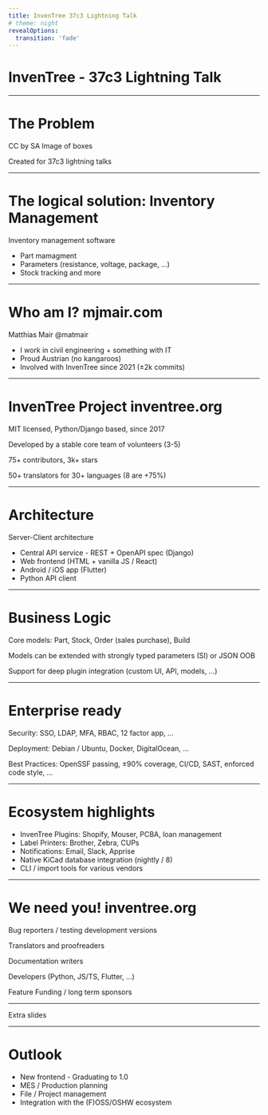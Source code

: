 ```yaml
---
title: InvenTree 37c3 Lightning Talk
# theme: night
revealOptions:
  transition: 'fade'
---
```


# InvenTree - 37c3 Lightning Talk

---

# The Problem

CC by SA Image of boxes

Created for 37c3 lightning talks

---

# The logical solution: Inventory Management

Inventory management software
- Part mamagment
- Parameters (resistance, voltage, package, ...)
- Stock tracking
and more

---

# Who am I? mjmair.com

Matthias Mair @matmair
- I work in civil engineering + something with IT
- Proud Austrian (no kangaroos)
- Involved with InvenTree since 2021 (±2k commits)

---

# InvenTree Project  inventree.org

MIT licensed, Python/Django based, since 2017

Developed by a stable core team of volunteers (3-5)

75+ contributors, 3k+ stars

50+ translators for 30+ languages (8 are +75%)

---

# Architecture

Server-Client architecture
- Central API service - REST + OpenAPI spec (Django)
- Web frontend (HTML + vanilla JS / React)
- Android / iOS app (Flutter)
- Python API client

---

# Business Logic

Core models: Part, Stock, Order (sales purchase), Build

Models can be extended with strongly typed parameters (SI) or JSON OOB

Support for deep plugin integration (custom UI, API, models, ...)

---

# Enterprise ready

Security: SSO, LDAP, MFA, RBAC, 12 factor app, ...

Deployment: Debian / Ubuntu, Docker, DigitalOcean, ...

Best Practices: OpenSSF passing, ±90% coverage, CI/CD, SAST, enforced code style, ...


---

# Ecosystem highlights

- InvenTree Plugins: Shopify, Mouser, PCBA, loan management
- Label Printers: Brother, Zebra, CUPs
- Notifications: Email, Slack, Apprise
- Native KiCad database integration (nightly / 8)
- CLI / import tools for various vendors

---

# We need you! inventree.org

Bug reporters / testing development versions

Translators and proofreaders

Documentation writers

Developers (Python, JS/TS, Flutter, ...)

Feature Funding / long term sponsors

---

Extra slides

---

# Outlook

- New frontend - Graduating to 1.0
- MES / Production planning
- File / Project management
- Integration with the (F)OSS/OSHW ecosystem

